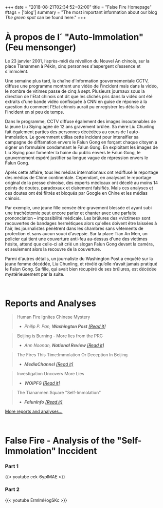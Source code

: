 +++
date = "2018-08-21T02:34:52+02:00"
title = "False Fire Homepage"
#tags = ['blog']
summary = "The most important information about our blog *The green spot* can be found here."
+++

# À propos de l´ "Auto-Immolation" (Feu mensonger)

Le 23 janvier 2001, l’après-midi du réveillon du Nouvel An chinois, sur la place Tiananmen à Pékin, cinq personnes s'aspergent d’essence et s'immolent.

Une semaine plus tard, la chaîne d'ínformation gouvernementale CCTV, diffuse une programme montrant une vidéo de l'íncident mais dans la vidéo, le nombre de vitimes passe de cinq à sept. Plusieurs journaux sous la direction de l'Etat chinois ont dit que les clichés pris dans la vidéo ont été extraits d'une bande vidéo confisquée à CNN en guise de réponse à la question du comment l'Etat chinois aurait pu enregistrer les détails de l'incident en si peu de temps.

Dans le programme, CCTV diffuse également des images insoutenables de la jeune Liu Siying agée de 12 ans gravement brûlée. Sa mère Liu Chunling fait également parties des personnes décédées au cours de l auto-immolation. Le government utilisa cette incident pour intensifier sa campagne de diffamation envers le Falun Gong en forçant chaque citoyen a signer un formulaire condamnant le Falun Gong. En exploitant les images de Liu Siying pour fomenter la haine du public envers le Falun Gong, le gouvernement espéré justifier sa longue vague de répression envers le Falun Gong.

Après cette affaire, tous les médias internationaux ont rediffusé le reportage des médias de Chine continentale. Cependant, en analysant le reportage original de la presse chinoise, des experts médicaux ont décelé au moins 14 points de doutes, paradoxaux et clairement falsifiés. Mais ces analyses et ces doutes ont été filtrés et bloqués par Google en Chine et les médias chinois.

Par exemple, une jeune fille censée être gravement blessée et ayant subi une trachéotomie peut encore parler et chanter avec une parfaite prononciation – impossibilité médicale. Les brûlures des «victimes» sont recouvertes de bandages hermétiques alors qu'elles doivent être laissées à l'air, les journalistes pénètrent dans les chambres sans vêtements de protection et sans aucun souci d'asepsie. Sur la place Tian An Men, un policier qui tient une couverture anti-feu au-dessus d'une des victimes hésite, attend que celle-ci ait crié un slogan Falun Gong devant la caméra, et seulement alors la recouvre de la couverture.

Parmi d'autres détails, un journaliste du Washington Post a enquêté sur la jeune femme décédée, Liu Chunling, et révélé qu’elle n’avait jamais pratiqué le Falun Gong. Sa fille, qui avait bien récupéré de ses brûlures, est décédée mystérieusement par la suite.

&nbsp;
# Reports and Analyses

> Human Fire Ignites Chinese Mystery
> - <cite>Philip P. Pan, **Washington Post** [[Read it]](reports/human_fire_ignites_chinese_mystery)</cite>

> Beijing is Burning - More lies from the PRC
> - <cite>Ann Noonan, **National Review** [[Read it]](reports/beijing_is_burning)</cite>

> The Fires This Time:Immolation Or Deception In Beijing
> - <cite> **MediaChannel** [[Read it]](reports/the_fire_this_time_immolation_or_deception_in_beijing)</cite>

> Investigation Uncovers More Lies
> - <cite>**WOIPFG** [[Read it]](reports/investigation_uncovers_more_lies)</cite>

> The Tiananmen Square "Self-Immolation"
> - <cite>**FalunInfo** [[Read it]](reports/the_tiananmen_square_self_immolation)</cite>

[More reports and analyses...](reports/)

&nbsp;
# False Fire - Analysis of the "Self-Immolation" Inccident

### Part 1

{{< youtube cek-6yplMAE >}}

### Part 2

{{< youtube ErmImHogSKc >}}